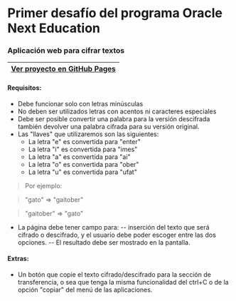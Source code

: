 # Primer desafío del programa Oracle Next Education

### Aplicación web para cifrar textos

[Ver proyecto en GitHub Pages](https://ange1d.github.io/Challenge-ONE-Alura/)  |
| ------ |

#### Requisitos:
- Debe funcionar solo con letras minúsculas
- No deben ser utilizados letras con acentos ni caracteres especiales
- Debe ser posible convertir una palabra para la versión descifrada también devolver una palabra cifrada para su versión original.
-  Las "llaves" que utilizaremos son las siguientes:
   - La letra "e" es convertida para "enter"
   - La letra "i" es convertida para "imes"
   - La letra "a" es convertida para "ai"
   - La letra "o" es convertida para "ober"
   - La letra "u" es convertida para "ufat"

> Por ejemplo:

> "gato" => "gaitober"

> "gaitober" => "gato"

- La página debe tener campo para:
-- inserción del texto que será cifrado o descifrado, y el usuario debe poder escoger entre las dos opciones.
-- El resultado debe ser mostrado en la pantalla.

#### Extras:

- Un botón que copie el texto cifrado/descifrado para la sección de transferencia, o sea que tenga la misma funcionalidad del ctrl+C o de la opción "copiar" del menú de las aplicaciones.
